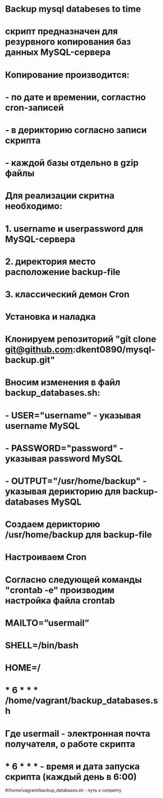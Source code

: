 # Backup mysql databeses to time 

# скрипт предназначен для резурвного копирования баз данных MySQL-сервера

# Копирование производится: 
# - по дате и времении, согластно cron-записей
# - в дерикторию согласно записи скрипта
# - каждой базы отдельно в gzip файлы


# Для реализации скритна необходимо:
# 1. username и userpassword для MySQL-сервера
# 2. директория место расположение backup-file  
# 3. классический демон Cron

# Установка и наладка
# Клонируем репозиторий "git clone git@github.com:dkent0890/mysql-backup.git"

# Вносим изменения в файл backup_databases.sh:
# - USER="username" - указывая username MySQL
# - PASSWORD="password" - указывая password MySQL
# - OUTPUT="/usr/home/backup" - указывая дерикторию для backup-databases MySQL

# Создаем дерикторию /usr/home/backup для backup-file 

# Настроиваем Cron
# Согласно следующей команды "crontab -e" производим настройка файла crontab
# MAILTO=”usermail”
# SHELL=/bin/bash
# HOME=/

# * 6 * * * /home/vagrant/backup_databases.sh 

# Где usermail - электронная почта получателя, о работе скрипта
# * 6 * * *  - время и дата запуска скрипта (каждый день в 6:00)
#/home/vagrant/backup_databases.sh - путь к скприпту

  
